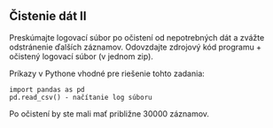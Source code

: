 ## Čistenie dát II

Preskúmajte logovací súbor po očistení od nepotrebných dát a zvážte odstránenie ďalších záznamov.
Odovzdajte zdrojový kód programu + očistený logovací súbor (v jednom zip).

Príkazy v Pythone vhodné pre riešenie tohto zadania:

```
import pandas as pd
pd.read_csv() - načítanie log súboru
```

Po očistení by ste mali mať približne 30000 záznamov.
